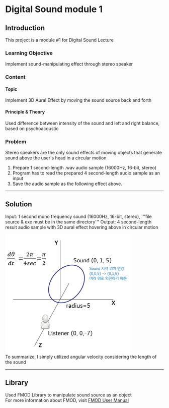 
# Digital Sound module 1

## Introduction 
This project is a module #1 for Digital Sound Lecture  

### Learning Objective
Implement sound-manipulating effect through stereo speaker  

### Content
#### Topic
Implement 3D Aural Effect by moving the sound source back and forth  
#### Principle & Theory
Used difference between intensity of the sound and left and right balance, based on psychoacoustic  

### Problem 
Stereo speakers are the only sound effects of moving objects that generate sound above the user's head in a circular motion    
  1. Prepare 1 second-length .wav audio sample (16000Hz, 16-bit, stereo)
  2. Program has to read the prepared 4 second-length audio sample as an input
  3. Save the audio sample as the following effect above.

---

## Solution
Input: 1 second mono frequency sound (16000Hz, 16-bit, stereo), '''file source & exe must be in the same directory'''
Output: 4 second-length result audio sample with 3D aural effect hovering above in circular motion  

![FMOD Description](./img/fmod_description.PNG "Project Algorithm")  
To summarize, I simply utilized angular velocity considering the length of the sound  

---

## Library 

Used FMOD Library to manipulate sound source as an object  
For more information about FMOD, visit [FMOD User Manual](https://www.fmod.com/resources/documentation-api?version=2.0&page=welcome.html)

